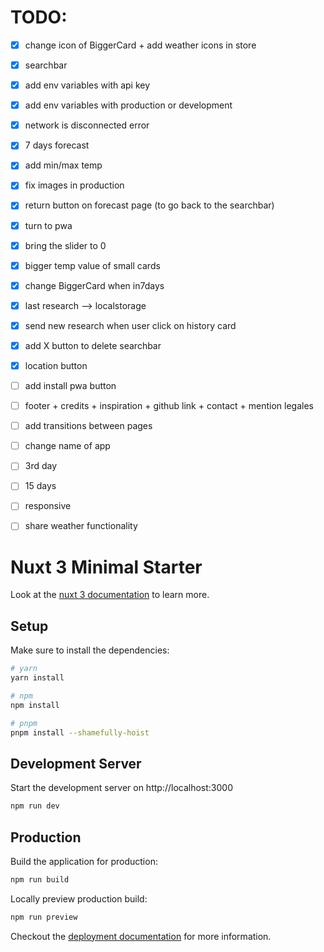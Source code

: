 # TODO: 

- [x] change icon of BiggerCard + add weather icons in store
- [x] searchbar
- [x] add env variables with api key
- [x] add env variables with production or development
- [x] network is disconnected error
- [x] 7 days forecast
- [x] add min/max temp
- [x] fix images in production
- [x] return button on forecast page (to go back to the searchbar)
- [x] turn to pwa
- [x] bring the slider to 0
- [x] bigger temp value of small cards
- [x] change BiggerCard when in7days
- [x] last research --> localstorage
- [x] send new research when user click on history card
- [x] add X button to delete searchbar
- [x] location button
- [ ] add install pwa button
- [ ] footer + credits + inspiration + github link + contact + mention legales
- [ ] add transitions between pages
- [ ] change name of app
- [ ] 3rd day
- [ ] 15 days
- [ ] responsive
- [ ] share weather functionality 




# Nuxt 3 Minimal Starter

Look at the [nuxt 3 documentation](https://v3.nuxtjs.org) to learn more.

## Setup

Make sure to install the dependencies:

```bash
# yarn
yarn install

# npm
npm install

# pnpm
pnpm install --shamefully-hoist
```

## Development Server

Start the development server on http://localhost:3000

```bash
npm run dev
```

## Production

Build the application for production:

```bash
npm run build
```

Locally preview production build:

```bash
npm run preview
```

Checkout the [deployment documentation](https://v3.nuxtjs.org/guide/deploy/presets) for more information.

